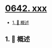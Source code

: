 # [0642. xxx](https://github.com/Tdahuyou/TNotes.leetcode/tree/main/notes/0642.%20xxx)

<!-- region:toc -->

- [1. 📝 概述](#1--概述)

<!-- endregion:toc -->

## 1. 📝 概述
